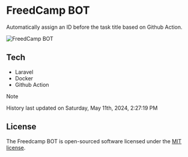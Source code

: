 # FreedCamp BOT

Automatically assign an ID before the task title based on Github Action.

![FreedCamp BOT](https://repository-images.githubusercontent.com/737932867/7d34798b-2680-471c-b089-a78a718d3d6a)

## Tech

- Laravel
- Docker
- Github Action

> [!NOTE]  
> History last updated on Saturday, May 11th, 2024, 2:27:19 PM

## License

The Freedcamp BOT is open-sourced software licensed under the [MIT license](https://opensource.org/licenses/MIT).
